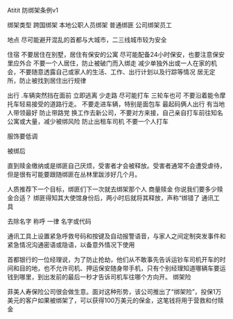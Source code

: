 Atitit 防绑架条例v1

绑架类型 跨国绑架  本地公职人员绑架  普通绑匪  公司绑架员工


地点
尽可能避开混乱的首都与大城市，二三线城市较为安全

住宿
不要居住在别墅，居住有保安的公寓
尽可能配备24小时保安，也要注意保安里应外合
不要一个人居住，防止被破门而入绑走
减少单独外出或一人在家的机会，不要随意透露自己或家人的生活、工作、出行计划以及行踪等情况
居无定所，防止被找到居住出行规律

出行
.车辆突然挡在面前 立即逃离 
少走路 尽可能打车 三轮车也可
不要沿着能令摩托车轻易接受的道路行走。
不要走进车辆，特别是面包车
最起码俩人出行  有当地人带领最好 防止带路党
换工作去新公司，不要对方来接，自己亲自打车前往知名公寓或大量，减少被绑风险
防止出租车司机  不要一个人打车



服饰要低调


被绑后


直到赎金缴纳或是绑匪自己厌烦，受害者才会被释放。受害者通常不会遭受虐待，但是很有可能要跟随绑匪在丛林里跋涉好几个月。

人质推荐下一个目标，绑匪们下一次就去绑架那个人
商量赎金 你说我们要多少赎金合适？
绑匪得知其大使馆身份后，两小时后就将其释放，声称“绑错了
通讯工具

去除名字 称呼 一律 名字或代码

通讯工具上设置紧急呼救号码和按键及自动报警语音，与家人之间定制突发事件和紧急情况沟通密语或隐语，以备意外情况下使用


首都银行的一位经理说，为了防止抢劫，他们从不敢事先告诉运钞车司机开车的时间和目的地，也不允许司机、押运保安随身带手机，只有个别经理知道哪辆车要运钱到哪里，到出发前的最后一秒才告诉司机车往哪个方向开。
绑架险

菲美人寿保险公司很会做生意。面对这种形势，该公司推出了“绑架险”，投保1万美元的客户如果被绑架了，可以获得100万美元的保金，这笔钱将用于营救和付赎金
